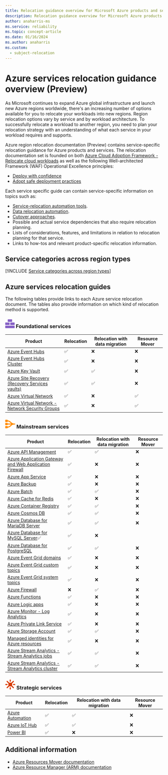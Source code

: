 ```yaml
---
title: Relocation guidance overview for Microsoft Azure products and services (Preview)
description: Relocation guidance overview for Microsoft Azure products and services. View Azure service specific relocation guides.
author: anaharris-ms
ms.service: reliability
ms.topic: concept-article
ms.date: 01/16/2024
ms.author: anaharris
ms.custom:
  - subject-relocation
---
```


# Azure services relocation guidance overview (Preview)

As Microsoft continues to expand Azure global infrastructure and launch new Azure regions worldwide, there's an increasing number of options available for you to relocate your workloads into new regions.  Region relocation options vary by service and by workload architecture.  To successfully relocate a workload to another region, you need to plan your relocation strategy with an understanding of what each service in your workload requires and supports. 

Azure region relocation documentation (Preview) contains service-specific relocation guidance for Azure products and services. The relocation documentation set is founded on both [Azure Cloud Adoption Framework - Relocate cloud workloads](/azure/cloud-adoption-framework/relocate/) as well as the following Well-architected Framework (WAF) Operational Excellence principles:

- [Deploy with confidence](/azure/well-architected/operational-excellence/principles#deploy-with-confidence) 
- [Adopt safe deployment practices](/azure/well-architected/operational-excellence/principles#adopt-safe-deployment-practices)  


Each service specific guide can contain service-specific information on topics such as:

- [Service-relocation automation tools](/azure/cloud-adoption-framework/relocate/select#select-service-relocation-automation).
- [Data relocation automation](/azure/cloud-adoption-framework/relocate/select#select-data-relocation-automation).
- [Cutover approaches](/azure/cloud-adoption-framework/relocate/select#select-cutover-approach).
- Possible and actual service dependencies that also require relocation planning.
- Lists of considerations, features, and limitations in relation to relocation planning for that service.
- Links to how-tos and relevant product-specific relocation information.


## Service categories across region types

[!INCLUDE [Service categories across region types](../../includes/service-categories/service-category-definitions.md)]

## Azure services relocation guides

The following tables provide links to each Azure service relocation document. The tables also provide information on which kind of relocation method is supported.

### ![An icon that signifies this service is foundational.](./media/relocation/icon-foundational.svg) Foundational services 

| Product  | Relocation | Relocation with data migration | Resource Mover | 
| --- | --- | --- | ---|
[Azure Event Hubs](relocation-event-hub.md)| ✅   | ❌| ❌ |
[Azure Event Hubs Cluster](relocation-event-hub-cluster.md)| ✅ | ❌  | ❌ |
[Azure Key Vault](./relocation-key-vault.md)| ✅ | ✅| ❌ |
[Azure Site Recovery (Recovery Services vaults)](relocation-site-recovery.md)| ✅ | ✅|  ❌  |
[Azure Virtual Network](./relocation-virtual-network.md)|  ✅| ❌  | ✅ |
[Azure Virtual Network - Network Security Groups](./relocation-virtual-network-nsg.md)|✅  |❌   | ✅ |


### ![An icon that signifies this service is mainstream.](./media/relocation/icon-mainstream.svg) Mainstream services

| Product  | Relocation |Relocation with data migration |  Resource Mover | 
| --- | --- | --- | ---|
[Azure API Management](../api-management/api-management-howto-migrate.md?toc=/azure/operational-excellence/toc.json)| ✅ | ✅|  ❌  |
[Azure Application Gateway and Web Application Firewall](relocation-app-gateway.md)| ✅ | ❌| ❌ |
[Azure App Service](../app-service/manage-move-across-regions.md?toc=/azure/operational-excellence/toc.json)|✅  |  ❌| ❌ |
[Azure Backup](relocation-backup.md)| ✅ | ❌| ❌ |
[Azure Batch](../batch/account-move.md?toc=/azure/operational-excellence/toc.json)|✅ | ✅|  ❌  |
[Azure Cache for Redis](../azure-cache-for-redis/cache-moving-resources.md?toc=/azure/operational-excellence/toc.json)| ✅ |  ❌| ❌ |
[Azure Container Registry](relocation-container-registry.md)|✅ | ✅| ❌ |
[Azure Cosmos DB](relocation-cosmos-db.md)|✅ | ✅|  ❌  |
[Azure Database for MariaDB Server](/azure/mariadb/howto-move-regions-portal?toc=/azure/operational-excellence/toc.json)|✅ | ✅|  ❌  |
[Azure Database for MySQL Server](/azure/mysql/howto-move-regions-portal?toc=/azure/operational-excellence/toc.json)✅ | ✅|  ❌  |
[Azure Database for PostgreSQL](./relocation-postgresql-flexible-server.md)| ✅ | ✅| ❌ |
[Azure Event Grid domains](relocation-event-grid-domains.md)| ✅ | ❌| ❌ |
[Azure Event Grid custom topics](relocation-event-grid-custom-topics.md)| ✅ | ❌| ❌ |
[Azure Event Grid system topics](relocation-event-grid-system-topics.md)| ✅ | ❌| ❌ |
[Azure Firewall](./relocation-firewall.md)|❌ | ✅| ❌ |
[Azure Functions](../azure-functions/functions-move-across-regions.md?toc=/azure/operational-excellence/toc.json)|✅  |❌  | ❌ |
[Azure Logic apps](../logic-apps/move-logic-app-resources.md?toc=/azure/operational-excellence/toc.json)|  ✅| ❌ | ❌ |
[Azure Monitor - Log Analytics](./relocation-log-analytics.md)| ✅| ❌ | ❌ |
[Azure Private Link Service](./relocation-private-link.md) | ✅| ❌ | ❌ |
[Azure Storage Account](relocation-storage-account.md)| ✅ | ✅| ❌ |
[Managed identities for Azure resources](relocation-storage-account.md)| ✅| ❌ | ❌ |
[Azure Stream Analytics -  Stream Analytics jobs](../stream-analytics/copy-job.md?toc=/azure/operational-excellence/toc.json)| ✅ | ✅|  ❌  |
[Azure Stream Analytics -  Stream Analytics cluster](../stream-analytics/move-cluster.md?toc=/azure/operational-excellence/toc.json)|✅ | ✅|  ❌  |


### ![An icon that signifies this service is strategic.](./media/relocation/icon-strategic.svg) Strategic services

| Product  | Relocation | Relocation with data migration | Resource Mover | 
| --- | --- | --- | ---|
[Azure Automation](./relocation-automation.md)| ✅ | ✅| ❌ |
[Azure IoT Hub](/azure/iot-hub/iot-hub-how-to-clone?toc=/azure/operational-excellence/toc.json)| ✅ | ✅|  ❌  |
[Power BI](/power-bi/admin/service-admin-region-move?toc=/azure/operational-excellence/toc.json)| ✅ |❌ | ❌ |


## Additional information

- [Azure Resources Mover documentation](/azure/resource-mover/)
- [Azure Resource Manager (ARM) documentation](/azure/azure-resource-manager/templates/)


